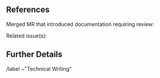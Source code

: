 <!-- This issue requests a technical writer review as required for documentation
     content that was merged without one. -->

<!-- NOTE: Please add a DevOps stage label (format `devops:<stage_name>`)
     and assign the technical writer who is
     [listed for that stage](https://about.gitlab.com/handbook/product/categories/#devops-stages). -->


## References

Merged MR that introduced documentation requiring review:

Related issue(s):

## Further Details

<!-- Any additional context, questions, or notes for the technical writer. -->


/label ~"Technical Writing"
